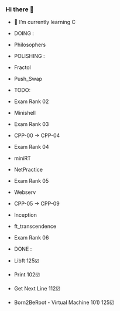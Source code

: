 ### Hi there 👋

<!--
**MTINMAN13/MTINMAN13** is a ✨ _special_ ✨ repository because its `README.md` (this file) appears on your GitHub profile.

Here are some ideas to get you started:

- 🔭 I’m currently working on ...
- 🌱 I’m currently learning ...
- 👯 I’m looking to collaborate on ...
- 🤔 I’m looking for help with ...
- 💬 Ask me about ...
- 📫 How to reach me: ...
- 😄 Pronouns: ...
- ⚡ Fun fact: ...
-->

- 🌱 I’m currently learning C
- DOING :
- Philosophers

- POLISHING :
- Fractol
- Push_Swap
  
- TODO:
- Exam Rank 02
- Minishell
- Exam Rank 03
- CPP-00 -> CPP-04
- Exam Rank 04
- miniRT
- NetPractice
- Exam Rank 05
- Webserv
- CPP-05 -> CPP-09
- Inception
- ft_transcendence
- Exam Rank 06

- DONE :
- Libft 125☑️
- Print 102☑️
- Get Next Line 112☑️
- Born2BeRoot - Virtual Machine 101) 125☑️
  
